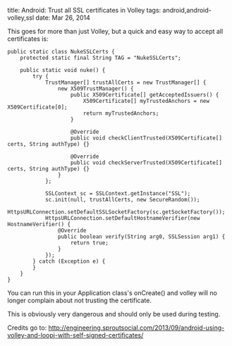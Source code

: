 title: Android: Trust all SSL certificates in Volley
tags: android,android-volley,ssl
date: Mar 26, 2014

This goes for more than just Volley, but a quick and easy way to accept all certificates is:

    public static class NukeSSLCerts {
        protected static final String TAG = "NukeSSLCerts";
     
        public static void nuke() {
            try {
                TrustManager[] trustAllCerts = new TrustManager[] { 
                    new X509TrustManager() {
                        public X509Certificate[] getAcceptedIssuers() {
                            X509Certificate[] myTrustedAnchors = new X509Certificate[0];  
                            return myTrustedAnchors;
                        }
            					
                        @Override
                        public void checkClientTrusted(X509Certificate[] certs, String authType) {}
            		  
                        @Override
                        public void checkServerTrusted(X509Certificate[] certs, String authType) {}
                    }
                };
    			
                SSLContext sc = SSLContext.getInstance("SSL");
                sc.init(null, trustAllCerts, new SecureRandom());
                HttpsURLConnection.setDefaultSSLSocketFactory(sc.getSocketFactory());
                HttpsURLConnection.setDefaultHostnameVerifier(new HostnameVerifier() {
                    @Override
                    public boolean verify(String arg0, SSLSession arg1) {
                        return true;
                    }
                });
            } catch (Exception e) { 
            }
        }
    }    
    
You can run this in your Application class's onCreate() and volley will no longer complain about not trusting the certificate.

This is obviously very dangerous and should only be used during testing.

Credits go to: http://engineering.sproutsocial.com/2013/09/android-using-volley-and-loopj-with-self-signed-certificates/
